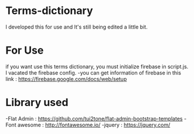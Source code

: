 # Terms-dictionary
I developed this for use and It's still being edited a little bit.

# For Use
if you want use this terms dictionary, you must initialize firebase in script.js.
I vacated the firebase config.
-you can get information of firebase in this link : https://firebase.google.com/docs/web/setup

# Library used
-Flat Admin : https://github.com/tui2tone/flat-admin-bootstrap-templates
-Font awesome : http://fontawesome.io/
-jquery : https://jquery.com/

